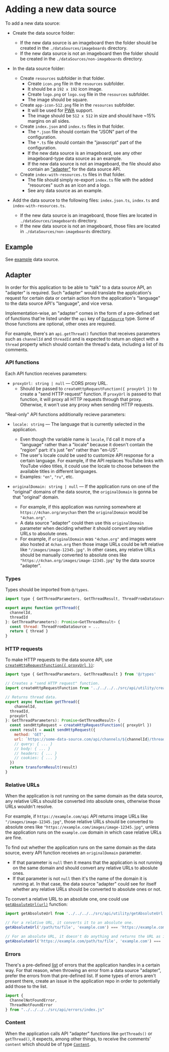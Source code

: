 # Adding a new data source

To add a new data source:

* Create the data source folder:
  * If the new data source is an imageboard then the folder should be created in the `./dataSources/imageboards` directory.
  * If the new data source is not an imageboard then the folder should be created in the `./dataSources/non-imageboards` directory.

* In the data source folder:
  * Create `resources` subfolder in that folder.
	* Create `icon.png` file in the `resources` subfolder.
    * It should be a `192 x 192` icon image.
	* Create `logo.png` or `logo.svg` file in the `resources` subfolder.
    * The image should be square.
  * Create `app-icon-512.png` file in the `resources` subfolder.
    * It will be used for [PWA](https://en.wikipedia.org/wiki/Progressive_web_app) support.
    * The image should be `512 x 512` in size and should have ~15% margins on all sides.
  * Create `index.json` and `index.ts` files in that folder.
    * The `*.json` file should contain the "JSON" part of the configuration.
    * The `*.ts` file should contain the "javascript" part of the configuration.
    * If the new data source is an imageboard, see any other imageboard-type data source as an example.
    * If the new data source is not an imageboard, the file should also contain an ["adapter"](#adapter) for the data source API.
  * Create `index-with-resources.ts` files in that folder.
    * The file should simply re-export `index.ts` file with the added "resources" such as an icon and a logo.
    * See any data source as an example.

* Add the data source to the following files: `index.json.ts`, `index.ts` and `index-with-resources.ts`.
  * If the new data source is an imageboard, those files are located in `./dataSources/imageboards` directory.
  * If the new data source is not an imageboard, those files are located in `./dataSources/non-imageboards` directory.

## Example

See [example](https://gitlab.com/catamphetamine/anychan/-/tree/master/dataSources/non-imageboards/example) data source.

## Adapter

In order for this application to be able to "talk" to a data source API, an "adapter" is required. Such "adapter" would translate the application's request for certain data or certain action from the application's "language" to the data source API's "language", and vice versa.

Implementation-wise, an "adapter" comes in the form of a pre-defined set of functions that're listed under the `api` key of [`DataSource`](https://gitlab.com/catamphetamine/anychan/-/blob/master/src/types/DataSource.ts) type. Some of those functions are optional, other ones are required.

For example, there's an `api.getThread()` function that receives parameters such as `channelId` and `threadId` and is expected to return an object with a `thread` property which should contain the thread's data, including a list of its comments.

### API functions

Each API function receives parameters:

* `proxyUrl: string | null` — CORS proxy URL.
  * Should be passed to `createHttpRequestFunction({ proxyUrl })` to create a "send HTTP request" function. If `proxyUrl` is passed to that function, it will proxy all HTTP requests through that proxy. Otherwise, it won't use any proxy when sending HTTP requests.

"Real-only" API functions additionally recieve parameters:

* `locale: string` — The language that is currently selected in the application.
  * Even though the variable name is `locale`, I'd call it more of a "language" rather than a "locale" because it doesn't contain the "region" part: it's just "en" rather than "en-US".
  * The user's locale could be used to customize API response for a certain language. For example, if the API replaces YouTube links with YouTube video titles, it could use the locale to choose between the available titles in different languages.
  * Examples: `"en"`, `"ru"`, etc.

* `originalDomain: string | null` — If the application runs on one of the "original" domains of the data source, the `originalDomain` is gonna be that "original" domain.
  * For example, if this application was running somewhere at `https://4chan.org/anychan` then the `originalDomain` would be `"4chan.org"`.
  * A data source "adapter" could then use this `originalDomain` parameter when deciding whether it should convert any relative URLs to absolute ones.
  * For example, if `originalDomain` was `"4chan.org"` and images were also hosted at `4chan.org` then those image URLs could be left relative like `"/images/image-12345.jpg"`. In other cases, any relative URLs should be manually converted to absolute ones like `"https://4chan.org/images/image-12345.jpg"` by the data source "adapter".

### Types

Types should be imported from `@/types`.

```js
import type { GetThreadParameters, GetThreadResult, ThreadFromDataSource } from '@/types'

export async function getThread({
  channelId,
  threadId
}: GetThreadParameters): Promise<GetThreadResult> {
  const thread: ThreadFromDataSource = ...
  return { thread }
}
```

### HTTP requests

To make HTTP requests to the data source API, use [`createHttpRequestFunction({ proxyUrl })`](https://gitlab.com/catamphetamine/anychan/-/tree/master/src/api/utility/createHttpRequestFunction.ts):

```js
import type { GetThreadParameters, GetThreadResult } from '@/types'

// Creates a "send HTTP request" function.
import createHttpRequestFunction from '../../../../src/api/utility/createHttpRequestFunction.js'

// Returns thread data.
export async function getThread({
	channelId,
  threadId,
  proxyUrl
}: GetThreadParameters): Promise<GetThreadResult> {
  const sendHttpRequest = createHttpRequestFunction({ proxyUrl })
  const result = await sendHttpRequest({
    method: 'GET',
    url: `https://some-data-source.com/api/channels/${channelId}/threads/${threadId}`,
    // query: { ... }
    // body: { ... }
    // headers: { ... }
    // cookies: { ... }
  })
  return transformResult(result)
}
```

### Relative URLs

When the application is not running on the same domain as the data source, any relative URLs should be converted into absolute ones, otherwise those URLs wouldn't resolve.

For example, if `https://example.com/api` API returns image URLs like `"/images/image-12345.jpg"`, those relative URLs should be converted to absolute ones like `"https://example.com/images/image-12345.jpg"`, unless the application runs on the `example.com` domain in which case relative URLs are fine.

To find out whether the application runs on the same domain as the data source, every API function receives an `originalDomain` parameter.
* If that parameter is `null` then it means that the application is not running on the same domain and should convert any relative URLs to aboslute ones.
* If that parameter is not `null` then it's the name of the domain it is running at. In that case, the data source "adapter" could see for itself whether any relative URLs should be converted to absolute ones or not.

To convert a relative URL to an absolute one, one could use [`getAbsoluteUrl(url)`](https://gitlab.com/catamphetamine/anychan/-/tree/master/src/api/utility/getAbsoluteUrl.ts) function:

```js
import getAbsoluteUrl from '../../../../src/api/utility/getAbsoluteUrl.js'

// For a relative URL, it converts it to an absolute one.
getAbsoluteUrl('/path/to/file', 'example.com') === 'https://example.com/path/to/file'

// For an absolute URL, it doesn't do anything and returns the URL as is.
getAbsoluteUrl('https://example.com/path/to/file', 'example.com') === 'https://example.com/path/to/file'
```

### Errors

There's a pre-defined [list](https://gitlab.com/catamphetamine/anychan/-/blob/master/src/api/errors/index.ts) of errors that the application handles in a certain way. For that reason, when throwing an error from a data source "adapter", prefer the errors from that pre-defined list. If some types of errors aren't present there, create an issue in the application repo in order to potentially add those to the list.

```js
import {
  ChannelNotFoundError,
  ThreadNotFoundError
} from "../../../../src/api/errors/index.js"
```

### Content

When the application calls API "adapter" functions like `getThreads()` or `getThread()`, it expects, among other things, to receive the comments' `content` which should be of type [`Content`](https://gitlab.com/catamphetamine/social-components/-/blob/master/docs/Content.md).